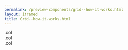 ```yaml
--- 
permalink: /preview-components/grid--how-it-works.html
layout: iframed 
title: Grid--how-it-works.html
---
```

<div class="grid-example">
    <div class="container">
        <div class="row">
            <div class="col">
                .col
            </div>
            <div class="col">
                .col
            </div>
            <div class="col">
                .col
            </div>
        </div>
    </div>
</div>